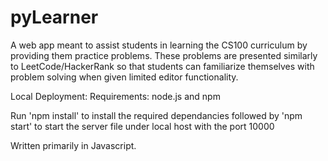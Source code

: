 # pyLearner
A web app meant to assist students in learning the CS100 curriculum by providing 
them practice problems. These problems are presented similarly to LeetCode/HackerRank
so that students can familiarize themselves with problem solving when given limited editor 
functionality.

Local Deployment:
Requirements: node.js and npm

Run 'npm install' to install the required dependancies followed by 'npm start' to start the server file under local host with the port 10000

Written primarily in Javascript.